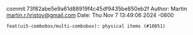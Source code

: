 commit 73f82abe5e9a61d88919f4c45df9435be850eb2f
Author: Martin <martin.r.hristov@gmail.com>
Date:   Thu Nov 7 13:49:06 2024 -0800

    feat(ui5-combobox/multi-combobox): physical items (#10051)
